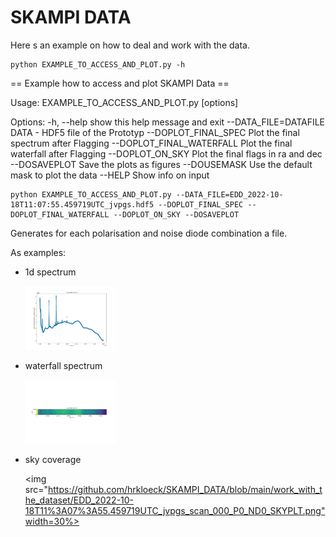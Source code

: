 # SKAMPI DATA

Here s an example on how to deal and work with the data.

```
python EXAMPLE_TO_ACCESS_AND_PLOT.py -h
```

== Example how to access and plot SKAMPI Data == 

Usage: EXAMPLE_TO_ACCESS_AND_PLOT.py [options]

Options:
  -h, --help            show this help message and exit
  --DATA_FILE=DATAFILE  DATA - HDF5 file of the Prototyp
  --DOPLOT_FINAL_SPEC   Plot the final spectrum after Flagging
  --DOPLOT_FINAL_WATERFALL
                        Plot the final waterfall after Flagging
  --DOPLOT_ON_SKY       Plot the final flags in ra and dec
  --DOSAVEPLOT          Save the plots as figures
  --DOUSEMASK           Use the default mask to plot the data
  --HELP                Show info on input



```
python EXAMPLE_TO_ACCESS_AND_PLOT.py --DATA_FILE=EDD_2022-10-18T11:07:55.459719UTC_jvpgs.hdf5 --DOPLOT_FINAL_SPEC --DOPLOT_FINAL_WATERFALL --DOPLOT_ON_SKY --DOSAVEPLOT
```

Generates for each polarisation and noise diode combination a file.

As examples:

- 1d spectrum
  
  ![]()<img src="https://github.com/hrkloeck/SKAMPI_DATA/blob/main/work_with_the_dataset/EDD_2022-10-18T11%3A07%3A55.459719UTC_jvpgs_scan_000_P0_ND0_SPEC.png" width=30%>

- waterfall spectrum

  ![]()<img
src="https://github.com/hrkloeck/SKAMPI_DATA/blob/main/work_with_the_dataset/EDD_2022-10-18T11%3A07%3A55.459719UTC_jvpgs_scan_000_P0_ND0_WFPLT.png" width=30%>


- sky coverage

  ![]()<img src="https://github.com/hrkloeck/SKAMPI_DATA/blob/main/work_with_the_dataset/EDD_2022-10-18T11%3A07%3A55.459719UTC_jvpgs_scan_000_P0_ND0_SKYPLT.png"width=30%>
